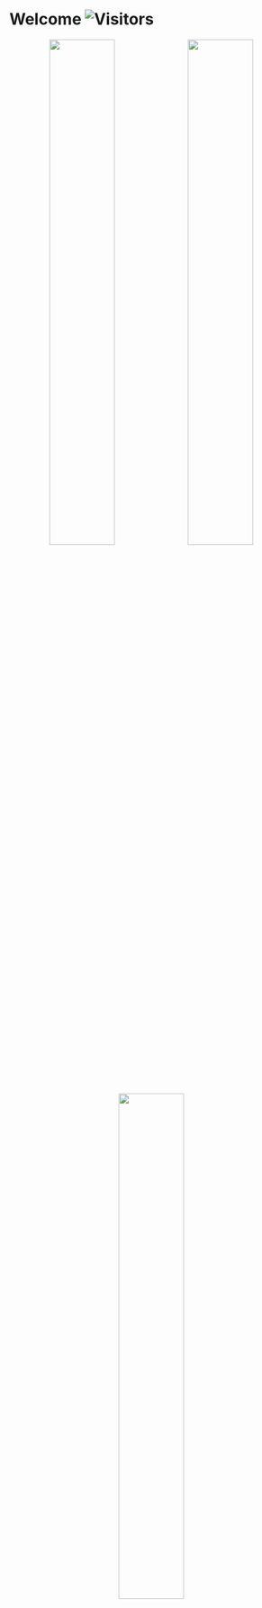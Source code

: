 # Welcome ![Visitors](https://visitor-badge.glitch.me/badge?page_id=graur) 

<p align="center">
  <img width="48%" src="https://github-readme-stats.vercel.app/api?username=graur&show_icons=true&theme=tokyonight" />
  <img width="48%" src="https://github-readme-streak-stats.herokuapp.com/?user=graur&theme=tokyonight" />
  <img width="48%" src="https://github-readme-stats.vercel.app/api/top-langs/?username=graur&langs_count=8&theme=tokyonight&layout=compact" />
</p>
<!--
**Graur/graur** is a ✨ _special_ ✨ repository because its `README.md` (this file) appears on your GitHub profile.

Here are some ideas to get you started:

- 🔭 I’m currently working on ...
- 🌱 I’m currently learning ...
- 👯 I’m looking to collaborate on ...
- 🤔 I’m looking for help with ...
- 💬 Ask me about ...
- 📫 How to reach me: ...
- 😄 Pronouns: ...
- ⚡ Fun fact: ...
-->
